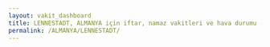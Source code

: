 ```yaml
---
layout: vakit_dashboard
title: LENNESTADT, ALMANYA için iftar, namaz vakitleri ve hava durumu - ilçe/eyalet seç
permalink: /ALMANYA/LENNESTADT/
---
```


<script type="text/javascript">
  var GLOBAL_COUNTRY = 'ALMANYA';
  var GLOBAL_CITY = 'LENNESTADT';
  var GLOBAL_STATE = '';
  var lat = 72;
  var lon = 21;
</script>
